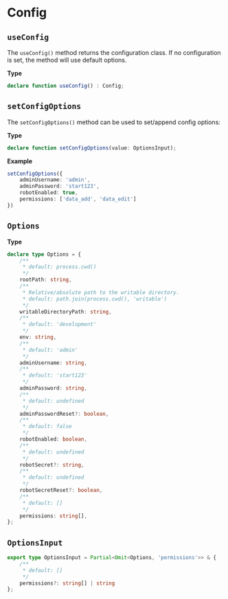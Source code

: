 # Config


## `useConfig`

The `useConfig()` method returns the configuration class. 
If no configuration is set, the method will use default options.

**Type**
```ts
declare function useConfig() : Config;
```

## `setConfigOptions`

The `setConfigOptions()` method can be used to set/append config options:

**Type**
```ts
declare function setConfigOptions(value: OptionsInput);
```

**Example**
```ts
setConfigOptions({
    adminUsername: 'admin',
    adminPassword: 'start123',
    robotEnabled: true,
    permissions: ['data_add', 'data_edit']
})
```

## `Options`

**Type**
```typescript
declare type Options = {
    /**
     * default: process.cwd()
     */
    rootPath: string,
    /**
     * Relative/absolute path to the writable directory.
     * default: path.join(process.cwd(), 'writable')
     */
    writableDirectoryPath: string,
    /**
     * default: 'development'
     */
    env: string,
    /**
     * default: 'admin'
     */
    adminUsername: string,
    /**
     * default: 'start123'
     */
    adminPassword: string,
    /**
     * default: undefined
     */
    adminPasswordReset?: boolean,
    /**
     * default: false
     */
    robotEnabled: boolean,
    /**
     * default: undefined
     */
    robotSecret?: string,
    /**
     * default: undefined
     */
    robotSecretReset?: boolean,
    /**
     * default: []
     */
    permissions: string[],
};
```

## `OptionsInput`

```typescript
export type OptionsInput = Partial<Omit<Options, 'permissions'>> & {
    /**
     * default: []
     */
    permissions?: string[] | string
};
```
